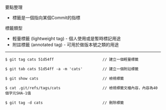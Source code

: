 要點整理
- 標籤是一個指向某個Commit的指標

標籤類型
- 輕量標籤 (lightweight tag) - 個人使用或是暫時標記用途
- 附註標籤 (annotated tag) - 可用於做版本號之類的用途

---

```
$ git tag cats 51d54ff						// 建立一個輕量標籤
```

```
$ git tab cats 51d54ff -a -m 'cats'			// 建立一個附註標籤
```

```
$ git show cats								// 檢視標籤
```

```
$ cat .git/refs/tags/cats					// 檢視標籤文檔內容，內容為40個字元SHA-1值
```

```
$ git tag -d cats							// 刪除標籤
```